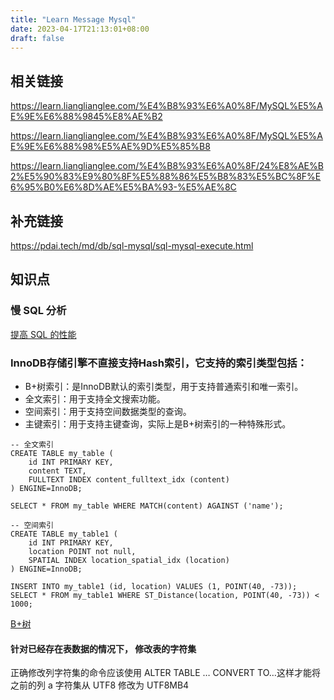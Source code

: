```yaml
---
title: "Learn Message Mysql"
date: 2023-04-17T21:13:01+08:00
draft: false
---
```



## 相关链接

https://learn.lianglianglee.com/%E4%B8%93%E6%A0%8F/MySQL%E5%AE%9E%E6%88%9845%E8%AE%B2

https://learn.lianglianglee.com/%E4%B8%93%E6%A0%8F/MySQL%E5%AE%9E%E6%88%98%E5%AE%9D%E5%85%B8

https://learn.lianglianglee.com/%E4%B8%93%E6%A0%8F/24%E8%AE%B2%E5%90%83%E9%80%8F%E5%88%86%E5%B8%83%E5%BC%8F%E6%95%B0%E6%8D%AE%E5%BA%93-%E5%AE%8C


## 补充链接

https://pdai.tech/md/db/sql-mysql/sql-mysql-execute.html

## 知识点


### 慢 SQL 分析
[提高 SQL 的性能](https://learn.lianglianglee.com/%E4%B8%93%E6%A0%8F/Java%E5%B9%B6%E5%8F%91%E7%BC%96%E7%A8%8B%E5%AE%9E%E6%88%98/32%20%20MySQL%E8%B0%83%E4%BC%98%E4%B9%8BSQL%E8%AF%AD%E5%8F%A5%EF%BC%9A%E5%A6%82%E4%BD%95%E5%86%99%E5%87%BA%E9%AB%98%E6%80%A7%E8%83%BDSQL%E8%AF%AD%E5%8F%A5%EF%BC%9F.md)

### InnoDB存储引擎不直接支持Hash索引，它支持的索引类型包括：
- B+树索引：是InnoDB默认的索引类型，用于支持普通索引和唯一索引。
- 全文索引：用于支持全文搜索功能。
- 空间索引：用于支持空间数据类型的查询。
- 主键索引：用于支持主键查询，实际上是B+树索引的一种特殊形式。
```
-- 全文索引
CREATE TABLE my_table (
    id INT PRIMARY KEY,
    content TEXT,
    FULLTEXT INDEX content_fulltext_idx (content)
) ENGINE=InnoDB;

SELECT * FROM my_table WHERE MATCH(content) AGAINST ('name');

-- 空间索引
CREATE TABLE my_table1 (
    id INT PRIMARY KEY,
    location POINT not null,
    SPATIAL INDEX location_spatial_idx (location)
) ENGINE=InnoDB;

INSERT INTO my_table1 (id, location) VALUES (1, POINT(40, -73));
SELECT * FROM my_table1 WHERE ST_Distance(location, POINT(40, -73)) < 1000;
```

[B+树](https://zhuanlan.zhihu.com/p/27700617)

#### 针对已经存在表数据的情况下， 修改表的字符集
正确修改列字符集的命令应该使用 ALTER TABLE … CONVERT TO…这样才能将之前的列 a 字符集从 UTF8 修改为 UTF8MB4

